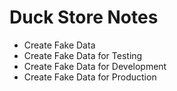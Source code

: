 # Duck Store Notes

- Create Fake Data
- Create Fake Data for Testing
- Create Fake Data for Development
- Create Fake Data for Production

